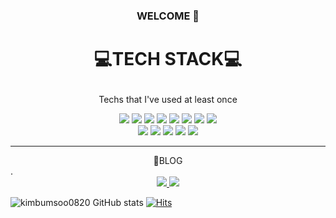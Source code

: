 ### <p align="center"> WELCOME 👋 </p>

# <p align="center"> 💻TECH STACK💻 </p>
<p align="center"> Techs that I've used at least once </p>
<div align ="center">
  <img src="https://img.shields.io/badge/React-61DAFB?style=flat-square&logo=React&logoColor=white"/>
  <img src="https://img.shields.io/badge/JavaScript-F7DF1E?style=flat-square&logo=JavaScript&logoColor=white"/>
  <img src="https://img.shields.io/badge/Redux-764ABC?style=flat-square&logo=Redux&logoColor=#764ABC"/>
  <img src="https://img.shields.io/badge/HTML-E34F26?style=flat-square&logo=HTML5&logoColor=white"/>
  <img src="https://img.shields.io/badge/CSS-1572B6?style=flat-square&logo=CSS3&logoColor=white"/>
  <img src="https://img.shields.io/badge/PostCSS-DD3A0A?style=flat-square&logo=PostCSS&logoColor=white"/>
  <img src="https://img.shields.io/badge/styled-components-DB7093?style=flat-square&logo=styled-components&logoColor=white"/>
  <img src="https://img.shields.io/badge/Git-F05032?style=flat-square&logo=Git&logoColor=white"/>
  
  </div>
  <div align ="center">
 <img src="https://img.shields.io/badge/Python-3776AB?style=flat-square&logo=Python&logoColor=white"/>
  <img src="https://img.shields.io/badge/Java-007396?style=flat-square&logo=Java&logoColor=white"/>
<!--  <img src="https://img.shields.io/badge/C-A8B9CC?style=flat-square&logo=C&logoColor=white"/> -->
  <img src="https://img.shields.io/badge/Android-3DDC84?style=flat-square&logo=Android&logoColor=white"/>
  <img src="https://img.shields.io/badge/AWS-232F3E?style=flat-square&logo=Amazon AWS&logoColor=white"/>
  <img src="https://img.shields.io/badge/MySQL-4479A1?style=flat-square&logo=MySQL&logoColor=white"/>
  </div>

---------------------------------------  
  <div align ="center">
🎈BLOG
  </div>
  .
  <div align ="center">
  <a href="https://velog.io/@kbs2082"> <img src="https://img.shields.io/badge/Velog-20c997?style=flat-square&logo=Vimeo&logoColor=white"/> </a>
  <a href="https://github.com/kimbumsoo0820"> <img src="https://img.shields.io/badge/GitHub-181717?style=flat-square&logo=GitHub&logoColor=white"/> </a>
  </div>
  
  ![kimbumsoo0820 GitHub stats](https://github-readme-stats.vercel.app/api?username=kimbumsoo0820)
[![Hits](https://hits.seeyoufarm.com/api/count/incr/badge.svg?url=https%3A%2F%2Fgithub.com%2Fha3158987&count_bg=%2379C83D&title_bg=%23555555&icon=&icon_color=%23E7E7E7&title=hits&edge_flat=false)](https://hits.seeyoufarm.com)


<!-- ---------------------------------------  
  <div align ="center">
 🙋‍♂️Me
  </div>
  .
  <div align ="center">
  <a href="https://www.instagram.com/kbumsoo_0820/"> <img src="https://img.shields.io/badge/Instagram-E4405F?style=flat-square&logo=Instagram&logoColor=white"/> </a>

  </div> -->
